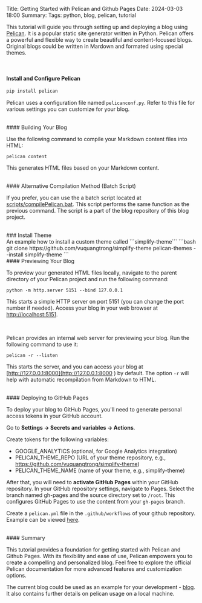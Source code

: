 Title: Getting Started with Pelican and Github Pages
Date: 2024-03-03 18:00
Summary:
Tags: python, blog, pelican, tutorial


This tutorial will guide you through setting up and deploying a blog using [Pelican](https://github.com/getpelican/pelican). It is a popular static site generator written in Python. Pelican offers a powerful and flexible way to create beautiful and content-focused blogs. Original blogs could be written in Mardown and formated using special themes.

<br>

#### Install and Configure Pelican

```bash
pip install pelican
```

Pelican uses a configuration file named ```pelicanconf.py```. Refer to this file for various settings you can customize for your blog.

<br>
#### Building Your Blog
<br>

Use the following command to compile your Markdown content files into HTML:
```
pelican content
```
This generates HTML files based on your Markdown content.

<br>
#### Alternative Compilation Method (Batch Script)
<br>

If you prefer, you can use the a batch script located at [scripts/compilePelican.bat](https://github.com/vdmitriyev/blog/blob/main/scripts/compilePelican.bat). This script performs the same function as the previous command. The script is a part of the blog repository of this blog project.

<br>
### Install Theme
<br>
An example how to install a custom theme called ```simplify-theme```
```bash
git clone https://github.com/vuquangtrong/simplify-theme
pelican-themes --install simplify-theme
```

<br>
#### Previewing Your Blog
<br>

To preview your generated HTML files locally, navigate to the parent directory of your Pelican project and run the following command:

```
python -m http.server 5151 --bind 127.0.0.1
```

This starts a simple HTTP server on port 5151 (you can change the port number if needed). Access your blog in your web browser at [http://localhost:5151](http://localhost:5151).

<br>

Pelican provides an internal web server for previewing your blog. Run the following command to use it:
```
pelican -r --listen
```

This starts the server, and you can access your blog at [http://127.0.0.1:8000](http://127.0.0.1:8000 ) by default. The option ```-r``` will help with automatic recompilation from Markdown to HTML.

<br>
#### Deploying to GitHub Pages
<br>

To deploy your blog to GitHub Pages, you'll need to generate personal access tokens in your GitHub account. 

Go to **Settings -> Secrets and variables -> Actions**.

Create tokens for the following variables:

* GOOGLE_ANALYTICS (optional, for Google Analytics integration)
* PELICAN_THEME_REPO (URL of your theme repository, e.g., https://github.com/vuquangtrong/simplify-theme)
* PELICAN_THEME_NAME (name of your theme, e.g., simplify-theme)

After that, you will need to **activate GitHub Pages** within your GitHub repository. In your GitHub repository settings, navigate to Pages. Select the branch named gh-pages and the source directory set to ```/root```. This configures GitHub Pages to use the content from your ```gh-pages``` branch.

Create a ```pelican.yml``` file in the ```.github/workflows``` of your github repository. Example can be viewed [here](https://github.com/vdmitriyev/blog/blob/main/.github/workflows/pelican.yml).

<br>
#### Summary
<br>

This tutorial provides a foundation for getting started with Pelican and Github Pages. With its flexibility and ease of use, Pelican empowers you to create a compelling and personalized blog. Feel free to explore the official Pelican documentation for more advanced features and customization options.

The current blog could be used as an example for your development - [blog](https://github.com/vdmitriyev/blog). It also contains further details on pelican usage on a local machine.